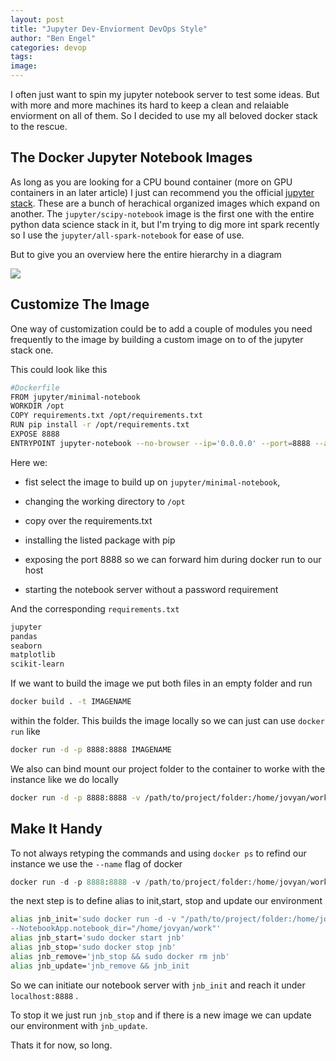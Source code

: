 ```yaml
---
layout: post
title: "Jupyter Dev-Enviorment DevOps Style"
author: "Ben Engel"
categories: devop
tags: 
image: 
---
```


I often just want to spin my jupyter notebook server to test some ideas. But with more and more machines its hard to keep a clean and relaiable enviorment on all of them. So I decided to use my all beloved docker stack to the rescue. 

## The Docker Jupyter Notebook Images
As long as you are looking for a CPU bound container (more on GPU containers in an later article) I just can recommend you the official [jupyter stack](https://github.com/jupyter/docker-stacks). These are a bunch of herachical organized images which expand on another. The `jupyter/scipy-notebook` image is the first one with the entire python data science stack in it, but I'm trying to dig more int spark recently so I use the `jupyter/all-spark-notebook` for ease of use.



But to give you an overview here the entire hierarchy in a diagram

![](../assets/img/jupyter_stack.svg)

## Customize The Image

One way of customization could be to add a couple of modules you need frequently to the image by building a custom image on to of the jupyter stack one. 

This could look like this

```bash
#Dockerfile
FROM jupyter/minimal-notebook
WORKDIR /opt
COPY requirements.txt /opt/requirements.txt
RUN pip install -r /opt/requirements.txt
EXPOSE 8888
ENTRYPOINT jupyter-notebook --no-browser --ip='0.0.0.0' --port=8888 --allow-root --NotebookApp.token=''
```

Here we: 

- fist select the image to build up on `jupyter/minimal-notebook`,

- changing the working directory to `/opt`

- copy over the requirements.txt
- installing the listed package with pip
- exposing the port 8888 so we can forward him during docker run to our host
- starting the notebook server without a password requirement  

And the corresponding `requirements.txt`

```bash
jupyter
pandas
seaborn
matplotlib
scikit-learn
```

If we want to build the image we put both files in an empty folder and run

```bash
docker build . -t IMAGENAME
```

within the folder. This builds the image locally so we can just can use `docker run`  like 

```bash
docker run -d -p 8888:8888 IMAGENAME
```

We also can bind mount our project folder to the container to worke with the instance like we do locally

```bash
docker run -d -p 8888:8888 -v /path/to/project/folder:/home/jovyan/work IMAGENAME
```



## Make It Handy

To not always retyping the commands and using `docker ps` to refind our instance we use the `--name` flag of docker 

```python
docker run -d -p 8888:8888 -v /path/to/project/folder:/home/jovyan/work --name jnb IMAGENAME
```

the next step is to define alias to init,start, stop and update our environment

```bash
alias jnb_init='sudo docker run -d -v "/path/to/project/folder:/home/jovyan/work" -p 8888:8888 --name jnb jupyter/all-spark-notebook start-notebook.sh --no-browser --ip="0.0.0.0" --port=8888 --allow-root --NotebookApp.token=""
--NotebookApp.notebook_dir="/home/jovyan/work"'
alias jnb_start='sudo docker start jnb'
alias jnb_stop='sudo docker stop jnb'
alias jnb_remove='jnb_stop && sudo docker rm jnb'
alias jnb_update='jnb_remove && jnb_init
```



So we can initiate our notebook server with `jnb_init` and reach it under `localhost:8888` .

To stop it we just run `jnb_stop` and if there is a new image we can update our environment with `jnb_update`.



Thats it for now, so long.